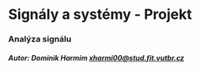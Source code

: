# Signály a systémy - Projekt
### Analýza signálu

##### Autor: Dominik Harmim <xharmi00@stud.fit.vutbr.cz>

